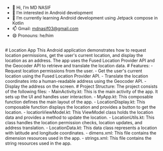 - 👋 Hi, I’m MD NASIF 
- 👀 I’m interested in Android development 
- 🌱 I’m currently learning Android development using Jetpack compose in Kotlin 
- 📫 Gmail: mdnasif03@gmail.com 
- 😄 Pronouns: he/him
<br>
# Location App
This Android application demonstrates how to request location permissions, get the user's current location, and display the location as an address. 
The app uses the Fused Location Provider API and the Geocoder API to retrieve and translate the location data.
# Features:
- Request location permissions from the user.
- Get the user's current location using the Fused Location Provider API.
- Translate the location coordinates into a human-readable address using the Geocoder API.
- Display the address on the screen.
# Project Structure:
The project consists of the following files:
- MainActivity.kt: This is the main activity of the app. It sets up the UI and handles user interaction.
- MyApp.kt: This composable function defines the main layout of the app.
- LocationDisplay.kt: This composable function displays the location and provides a button to get the location.
- locationViewModel.kt: This ViewModel class holds the location data and provides a method to update the location.
- LocationUtils.kt: This class handles the location permission checks, location updates, and address translation.
- LocationData.kt: This data class represents a location with latitude and longitude coordinates.
- dimens.xml: This file contains the dimension resources used in the app.
- strings.xml: This file contains the string resources used in the app.
